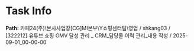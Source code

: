 # Task Info

**Path:** 카페24(주)\본사사업장\[CG]MI본부\Y쇼핑센터팀\영업 / shkang03 / [322212] 유튜브 쇼핑 GMV 달성 관리 _ CRM_담당몰 이력 관리_내용 작성 / 2025-09-01_00-00-00

